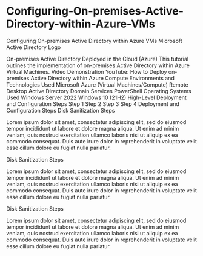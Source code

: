 # Configuring-On-premises-Active-Directory-within-Azure-VMs
Configuring On-premises Active Directory within Azure VMs
Microsoft Active Directory Logo

On-premises Active Directory Deployed in the Cloud (Azure)
This tutorial outlines the implementation of on-premises Active Directory within Azure Virtual Machines.
Video Demonstration
YouTube: How to Deploy on-premises Active Directory within Azure Compute
Environments and Technologies Used
Microsoft Azure (Virtual Machines/Compute)
Remote Desktop
Active Directory Domain Services
PowerShell
Operating Systems Used
Windows Server 2022
Windows 10 (21H2)
High-Level Deployment and Configuration Steps
Step 1
Step 2
Step 3
Step 4
Deployment and Configuration Steps
Disk Sanitization Steps

Lorem ipsum dolor sit amet, consectetur adipiscing elit, sed do eiusmod tempor incididunt ut labore et dolore magna aliqua. Ut enim ad minim veniam, quis nostrud exercitation ullamco laboris nisi ut aliquip ex ea commodo consequat. Duis aute irure dolor in reprehenderit in voluptate velit esse cillum dolore eu fugiat nulla pariatur.


Disk Sanitization Steps

Lorem ipsum dolor sit amet, consectetur adipiscing elit, sed do eiusmod tempor incididunt ut labore et dolore magna aliqua. Ut enim ad minim veniam, quis nostrud exercitation ullamco laboris nisi ut aliquip ex ea commodo consequat. Duis aute irure dolor in reprehenderit in voluptate velit esse cillum dolore eu fugiat nulla pariatur.


Disk Sanitization Steps

Lorem ipsum dolor sit amet, consectetur adipiscing elit, sed do eiusmod tempor incididunt ut labore et dolore magna aliqua. Ut enim ad minim veniam, quis nostrud exercitation ullamco laboris nisi ut aliquip ex ea commodo consequat. Duis aute irure dolor in reprehenderit in voluptate velit esse cillum dolore eu fugiat nulla pariatur.

